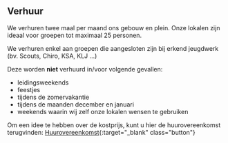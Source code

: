 ## Verhuur
We verhuren twee maal per maand ons gebouw en plein. Onze lokalen zijn ideaal voor groepen tot maximaal 25 personen.

We verhuren enkel aan groepen die aangesloten zijn bij erkend jeugdwerk (bv. Scouts, Chiro, KSA, KLJ ...)

Deze worden **niet** verhuurd in/voor volgende gevallen:
- leidingsweekends
- feestjes
- tijdens de zomervakantie
- tijdens de maanden december en januari
- weekends waarin wij zelf onze lokalen wensen te gebruiken

Om een idee te hebben over de kostprijs, kunt u hier de huurovereenkomst terugvinden:
[Huurovereenkomst](/assets/huurovereenkomst.pdf){:target="_blank" class="button"}
